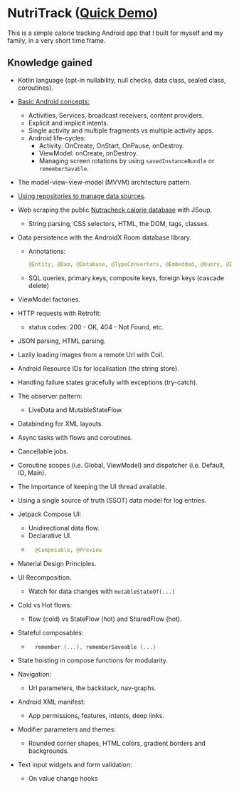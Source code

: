 # NutriTrack ([Quick Demo](https://youtu.be/BHLMPYgMhw8))

This is a simple calorie tracking Android app that I built for myself and my family, in a very short time frame.

## Knowledge gained

- Kotlin language (opt-in nullability, null checks, data class, sealed class, coroutines).
- [Basic Android concepts:](https://wideskills.com/android/overview-android/principal-ingredients-android)
    - Activities, Services, broadcast receivers, content providers.
    - Explicit and implicit intents.
    - Single activity and multiple fragments vs multiple activity apps.
    - Android life-cycles:
        - Activity: OnCreate, OnStart, OnPause, onDestroy.
        - ViewModel: onCreate, onDestroy.
        - Managing screen rotations by using `savedInstanceBundle` or `rememberSavable`.
- The model-view-view-model (MVVM) architecture pattern.
- [Using repositories to manage data sources](https://miro.medium.com/max/1400/1*-yY0l4XD3kLcZz0rO1sfRA.png).
- Web scraping the public [Nutracheck calorie database](https://www.nutracheck.co.uk/CaloriesIn/) with JSoup.
    - String parsing, CSS selectors, HTML, the DOM, tags, classes.
- Data persistence with the AndroidX Room database library.
    - Annotations:
        
        ```kotlin
        @Entity, @Dao, @Database, @TypeConverters, @Embedded, @Query, @Insert, @Delete
        ```
        
    - SQL queries, primary keys, composite keys, foreign keys (cascade delete)
- ViewModel factories.
- HTTP requests with Retrofit:
    - status codes: 200 - OK, 404 - Not Found, etc.
- JSON parsing, HTML parsing.
- Lazily loading images from a remote Url with Coil.
- Android Resource IDs for localisation (the string store).
- Handling failure states gracefully with exceptions (try-catch).
- The observer pattern:
    - LiveData and MutableStateFlow.
- Databinding for XML layouts.
- Async tasks with flows and coroutines.
- Cancellable jobs.
- Coroutine scopes (i.e. Global, ViewModel) and dispatcher (i.e. Default, IO, Main).
- The importance of keeping the UI thread available.
- Using a single source of truth (SSOT) data model for log entries.
- Jetpack Compose UI:
    - Unidirectional data flow.
    - Declarative UI.
    - ```kotlin
        @Composable, @Preview
        ```
        
- Material Design Principles.
- UI Recomposition.
    - Watch for data changes with `mutableStateOf(...)`
- Cold vs Hot flows:
    - flow (cold) vs StateFlow (hot) and SharedFlow (hot).
- Stateful composables:
    - ```kotlin
        remember {...}, rememberSaveable {...}
        ```
        
- State hoisting in compose functions for modularity.
- Navigation:
    - Url parameters, the backstack, nav-graphs.
- Android XML manifest:
    - App permissions, features, intents, deep links.
- Modifier parameters and themes:
    - Rounded corner shapes, HTML colors, gradient borders and backgrounds.
- Text input widgets and form validation:
    - On value change hooks
